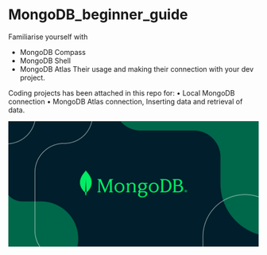 # MongoDB_beginner_guide
Familiarise yourself with  
- MongoDB Compass
- MongoDB Shell
- MongoDB Atlas
Their usage and making their connection with your dev project.


Coding projects has been attached in this repo for:
•	Local MongoDB connection
•	MongoDB Atlas connection, Inserting data and retrieval of data.


![Game Play](img/mongo.png)
